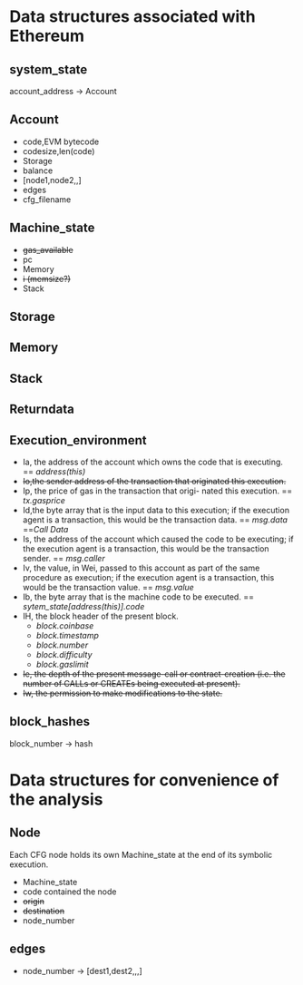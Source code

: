 # Data structures associated with Ethereum

## system_state
account_address -> Account
## Account
- code,EVM bytecode
- codesize,len(code)
- Storage
- balance
- [node1,node2,,]
- edges
- cfg_filename
## Machine_state
- ~~gas_available~~
- pc
- Memory
- ~~i (memsize?)~~
- Stack
## Storage
## Memory
## Stack
## Returndata
## Execution_environment
- Ia, the address of the account which owns the code that is executing. == *address(this)*
- ~~Io,the sender address of the transaction that originated this execution.~~
- Ip, the price of gas in the transaction that origi- nated this execution. == *tx.gasprice*
- Id,the byte array that is the input data to this execution; if the execution agent is a transaction, this would be the transaction data. == *msg.data* ==*Call Data*
- Is, the address of the account which caused the code to be executing; if the execution agent is a transaction, this would be the transaction sender. == *msg.caller*
- Iv, the value, in Wei, passed to this account as part of the same procedure as execution; if the execution agent is a transaction, this would be the transaction value. == *msg.value*
- Ib, the byte array that is the machine code to be executed. == *sytem_state[address(this)].code*
- IH, the block header of the present block.
    - *block.coinbase*
    - *block.timestamp*
    - *block.number*
    - *block.difficulty*
    - *block.gaslimit*
- ~~Ie, the depth of the present message-call or contract-creation (i.e. the number of CALLs or CREATEs being executed at present).~~
- ~~Iw, the permission to make modifications to the state.~~
## block_hashes
block_number -> hash


# Data structures for convenience of the analysis
## Node
Each CFG node holds its own Machine_state at the end of its symbolic execution.
- Machine_state
- code contained the node
- ~~origin~~
- ~~destination~~
- node_number
## edges
- node_number -> [dest1,dest2,,,]
